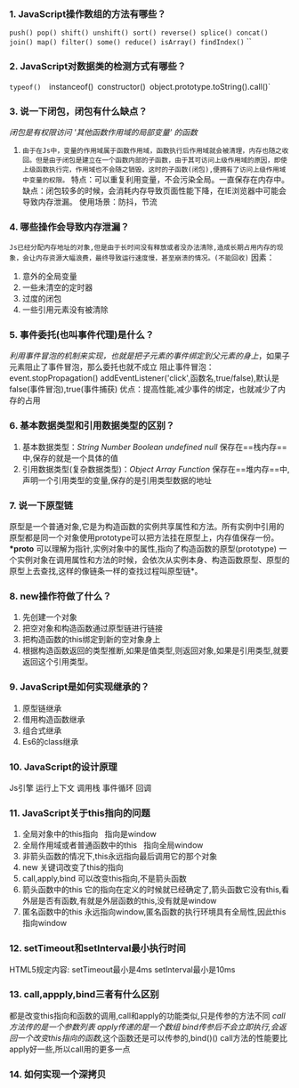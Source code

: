 ### 1. JavaScript操作数组的方法有哪些？
`push()
pop()
shift()
unshift()
sort()
reverse()
splice()
concat()
join()
map()
filter()
some()
reduce()
isArray()
findIndex()`
``
### 2. JavaScript对数据类的检测方式有哪些？
`typeof() 
`instanceof()`
`constructor()`
`object.prototype.toString().call()`                     
### 3. 说一下闭包，闭包有什么缺点？
*闭包是有权限访问 '其他函数作用域的局部变量' 的函数*
1. `由于在Js中，变量的作用域属于函数作用域，函数执行后作用域就会被清理，内存也随之收回。但是由于闭包是建立在一个函数内部的子函数，由于其可访问上级作用域的原因，即使上级函数执行完，作用域也不会随之销毁，这时的子函数(闭包),便拥有了访问上级作用域中变量的权限。`
特点：可以重复利用变量，不会污染全局。一直保存在内存中。
缺点：闭包较多的时候，会消耗内存导致页面性能下降，在IE浏览器中可能会导致内存泄漏。
使用场景：防抖，节流
### 4. 哪些操作会导致内存泄漏？
`Js已经分配内存地址的对象,但是由于长时间没有释放或者没办法清除,造成长期占用内存的现象，会让内存资源大幅浪费，最终导致运行速度慢，甚至崩溃的情况。(不能回收)`
因素：
1. 意外的全局变量
2. 一些未清空的定时器
3. 过度的闭包
4. 一些引用元素没有被清除
### 5. 事件委托(也叫事件代理)是什么？
*利用事件冒泡的机制来实现，也就是把子元素的事件绑定到父元素的身上*，如果子元素阻止了事件冒泡，那么委托也就不成立
阻止事件冒泡：event.stopPropagation()
addEventListener('click',函数名,true/false),默认是false(事件冒泡),true(事件捕获)
优点：提高性能,减少事件的绑定，也就减少了内存的占用
### 6. 基本数据类型和引用数据类型的区别？
1. 基本数据类型：*String Number Boolean undefined null*
保存在==栈内存==中,保存的就是一个具体的值
2. 引用数据类型(复杂数据类型)：*Object Array Function*
保存在==堆内存==中,声明一个引用类型的变量,保存的是引用类型数据的地址
### 7. 说一下原型链
原型是一个普通对象,它是为构造函数的实例共享属性和方法。所有实例中引用的原型都是同一个对象使用prototype可以把方法挂在原型上，内存值保存一份。
__*proto__ 可以理解为指针,实例对象中的属性,指向了构造函数的原型(prototype)
一个实例对象在调用属性和方法的时候，会依次从实例本身、构造函数原型、原型的原型上去查找,这样的像链条一样的查找过程叫原型链*。

### ​8. new操作符做了什么？
1. 先创建一个对象
2. 把空对象和构造函数通过原型链进行链接
3. 把构造函数的this绑定到新的空对象身上
4. 根据构造函数返回的类型推断,如果是值类型,则返回对象,如果是引用类型,就要返回这个引用类型。
### 9. JavaScript是如何实现继承的？
1. 原型链继承
2. 借用构造函数继承
3. 组合式继承
4. Es6的class继承
### 10. JavaScript的设计原理
Js引擎 运行上下文 调用栈 事件循环 回调
### 11. JavaScript关于this指向的问题
1. 全局对象中的this指向
   指向是window
2. 全局作用域或者普通函数中的this
   指向全局window
3. 非箭头函数的情况下,this永远指向最后调用它的那个对象
4. new 关键词改变了this的指向
5. call,apply,bind 可以改变this指向,不是箭头函数
6. 箭头函数中的this
    它的指向在定义的时候就已经确定了,箭头函数它没有this,看外层是否有函数,有就是外层函数的this,没有就是window
7. 匿名函数中的this
    永远指向window,匿名函数的执行环境具有全局性,因此this指向window
### 12. setTimeout和setInterval最小执行时间
HTML5规定内容:
setTimeout最小是4ms
setInterval最小是10ms
### 13. call,appply,bind三者有什么区别
都是改变this指向和函数的调用,call和apply的功能类似,只是传参的方法不同
*call方法传的是一个参数列表*
*apply传递的是一个数组*
*bind传参后不会立即执行,会返回一个改变this指向的函数*,这个函数还是可以传参的,bind()()
call方法的性能要比apply好一些,所以call用的更多一点
### ​14. 如何实现一个深拷贝
